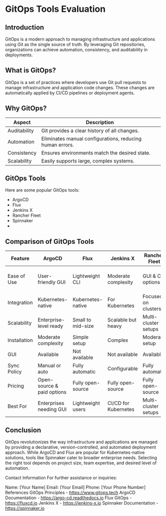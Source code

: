 # GitOps Tools Evaluation

## Introduction

GitOps is a modern approach to managing infrastructure and applications using Git as the single source of truth. By leveraging Git repositories, organizations can achieve automation, consistency, and auditability in deployments.

## What is GitOps?

GitOps is a set of practices where developers use Git pull requests to manage infrastructure and application code changes. These changes are automatically applied by CI/CD pipelines or deployment agents.

## Why GitOps?

|Aspect|Description|
|-------|--------|
|Auditability| Git provides a clear history of all changes.|
|Automation| Eliminates manual configurations, reducing human errors.|
|Consistency| Ensures environments match the desired state.|
|Scalability| Easily supports large, complex systems.|

## GitOps Tools
Here are some popular GitOps tools:

- ArgoCD
- Flux
- Jenkins X
- Rancher Fleet
- Spinnaker
- 
## Comparison of GitOps Tools

| Feature	| ArgoCD	| Flux	| Jenkins X	| Rancher Fleet	| Spinnaker |
|------|-------|--------|--------|--------|-----------|
| Ease of Use	| User-friendly GUI	| Lightweight CLI	| Moderate complexity	| GUI & CLI options	| GUI-based, steep learning curve |
| Integration	| Kubernetes-native	| Kubernetes-native	| For Kubernetes	| Focused on clusters	| Multi-cloud flexibility | 
| Scalability	| Enterprise-level ready	| Small to mid-size	| Scalable but heavy	| Multi-cluster setups	| Enterprise-grade |
| Installation	| Moderate complexity	| Simple setup	| Complex	| Moderate setup	| High complexity |
| GUI	| Available	| Not available	| Not available	| Available	| Available |
| Sync Policy	| Manual or auto	| Fully automatic	| Configurable	| Fully automatic	| Configurable |
| Pricing	| Open-source & paid options	| Fully open-source	| Fully open-source	| Fully open-source	| Free & enterprise |
| Best For	| Enterprises needing GUI	| Lightweight users	| CI/CD for Kubernetes	| Multi-cluster setups	| Large organizations |



## Conclusion

GitOps revolutionizes the way infrastructure and applications are managed by providing a declarative, version-controlled, and automated deployment approach. While ArgoCD and Flux are popular for Kubernetes-native solutions, tools like Spinnaker cater to broader enterprise needs. Selecting the right tool depends on project size, team expertise, and desired level of automation.

Contact Information
For further assistance or inquiries:

Name: [Your Name]
Email: [Your Email]
Phone: [Your Phone Number]
References
GitOps Principles - https://www.gitops.tech
ArgoCD Documentation - https://argo-cd.readthedocs.io
Flux GitOps - https://fluxcd.io
Jenkins X - https://jenkins-x.io
Spinnaker Documentation - https://spinnaker.io
